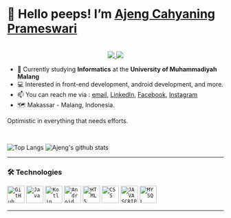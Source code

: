 <!--
**ajenggcp/ajenggcp** is a ✨ _special_ ✨ repository because its `README.md` (this file) appears on your GitHub profile.

Here are some ideas to get you started:

-->

# 👋 Hello peeps! I’m [Ajeng Cahyaning Prameswari](https://github.com/ajenggcp)

<p align="center"><br/>
  
 <a href="https://linkedin.com/in/ajeng-cahyaning-prameswari-20ba611b2">
  <img src="https://img.shields.io/badge/LinkedIn-0077B5?style=for-the-badge&logo=linkedin&logoColor=white">
 </a>
 <a href="mailto:acahyaningp@gmail.com">
  <img src="https://img.shields.io/badge/Email-tim.acahyaningp@gmail.com-red?style=flat-square&logo=gmail&logoColor=white">
 </a>
</p>


- 📄 Currently studying **Informatics** at the **University of Muhammadiyah Malang**
- 💻 Interested in front-end development, android development, and more.
- 📫 You can reach me via : [email](mailto:acahyaningp@gmail.com "acahyaningp@gmail.com"), [LinkedIn](https://www.linkedin.com/in/ajeng-cahyaning-prameswari-20ba611b2/ "ajeng-cahyaning-prameswari"), [Facebook](https://web.facebook.com/ajeng.cprameswari.7/ "Ajeng CPrameswari"), [Instagram](https://www.instagram.com/ajenggcp/ "Ajeng CPrameswari")
- 🗺️ Makassar - Malang, Indonesia.

Optimistic in everything that needs efforts.

<br>

![Top Langs](https://github-readme-stats.vercel.app/api/top-langs/?username=ajenggcp&theme=tokyonight&count_private=true&langs_count=8&layout=compact)
![Ajeng's github stats](https://github-readme-stats.vercel.app/api/?username=ajenggcp&show_icons=true&theme=tokyonight&count_private=true&hide_rank=true&line_height=24) <!--&hide=contribs -->
<br>

---

### 🛠️ Technologies
<!-- ![Java](https://img.shields.io/badge/-Java-black?style=flat-square&logo=java&logoColor=red)
![Python](https://img.shields.io/badge/-Python-black?style=flat-square&logo=python)
![JavaScript](https://img.shields.io/badge/-JavaScript-black?style=flat-square&logo=javascript)
![HTML](https://img.shields.io/badge/-HTML5-black?style=flat-square&logo=html5)
![CSS](https://img.shields.io/badge/-CSS3-black?style=flat-square&logo=css3)
![VSCode](https://img.shields.io/badge/-VSCode-black?style=flat-square&logo=visualstudiocode&logoColor=blue)
![SQL](https://img.shields.io/badge/-SQL-black?style=flat-square&logo=postgresql&logoColor=blue)
![IntelliJ IDEA](https://img.shields.io/badge/-IntelliJ%20IDEA-black?style=flat-square&logo=intellijidea)
![Arduino](https://img.shields.io/badge/-Arduino-black?style=flat-square&logo=arduino) -->

<code><img width="40px" src="https://cdn.jsdelivr.net/gh/devicons/devicon/icons/github/github-original.svg" title = "GitHub"/></code>
<code><img width="40px" src="https://cdn.jsdelivr.net/gh/devicons/devicon/icons/java/java-plain.svg" title = "Java"/></code>
<code><img width="40px" src="https://cdn.jsdelivr.net/gh/devicons/devicon/icons/kotlin/kotlin-plain.svg" title = "Kotlin"/></code>
<code><img width="40px" src="https://cdn.jsdelivr.net/gh/devicons/devicon/icons/android/android-plain.svg" title = "Android"/></code>
<code><img width="40px" src="https://cdn.jsdelivr.net/gh/devicons/devicon/icons/html5/html5-plain.svg" title = "HTML5"/></code>
<code><img width="40px" src="https://cdn.jsdelivr.net/gh/devicons/devicon/icons/css/css-plain.svg" title = "CSS"/></code>
<code><img width="40px" src="https://cdn.jsdelivr.net/gh/devicons/devicon/icons/javascript/javascript-plain.svg" title = "JAVASCRIPT"/></code>
<code><img width="40px" src="https://cdn.jsdelivr.net/gh/devicons/devicon/icons/mysql/mysql-plain.svg" title = "MYSQL"/></code>


---
